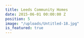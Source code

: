 ```yaml
---
title: Leeds Community Homes
date: 2015-06-01 00:00:00 Z
position: 5
image: "/uploads/Untitled-18.jpg"
is_featured: true
---
```


